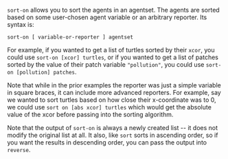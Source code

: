 ﻿`sort-on` allows you to sort the agents in an agentset. The agents are sorted based on some user-chosen agent variable or  an arbitrary reporter. Its syntax is:



``` sort-on [ variable-or-reporter ] agentset ```



For example, if you wanted to get a list of turtles sorted by their `xcor`, you could use `sort-on [xcor] turtles`, or if you wanted to get a list of patches sorted by the value of their patch variable `"pollution"`, you could use `sort-on [pollution] patches`.

Note that while in the prior examples the reporter was just a simple variable in square braces, it can include more advanced reporters. For example, say we wanted to sort turtles based on how close their x-coordinate was to 0, we could use `sort on [abs xcor] turtles` which would get the absolute value of the xcor before passing into the sorting algorithm. 

Note that the output of `sort-on` is always a newly created list -- it does not modify the original list at all. It also, like `sort` sorts in ascending order, so if you want the results in descending order, you can pass the output into `reverse`. 
